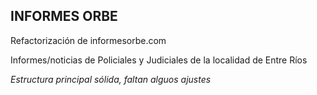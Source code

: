 <h2>INFORMES ORBE</h2>
<p>Refactorización de informesorbe.com</p>
<p>Informes/noticias de Policiales y Judiciales de la localidad de Entre Ríos</p>
<p><i>Estructura principal sólida, faltan alguos ajustes</i></p>